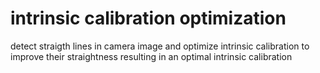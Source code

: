 # intrinsic calibration optimization

detect straigth lines in camera image and 
optimize intrinsic calibration to improve 
their straightness resulting in an optimal
intrinsic calibration
